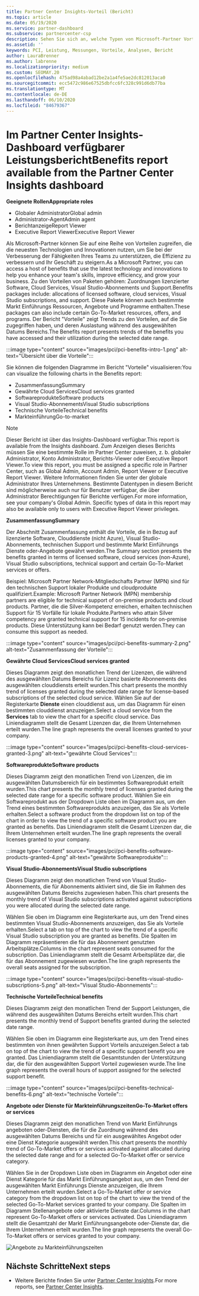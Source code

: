 ```yaml
---
title: Partner Center Insights-Vorteil (Bericht)
ms.topic: article
ms.date: 05/19/2020
ms.service: partner-dashboard
ms.subservice: partnercenter-csp
description: Sehen Sie sich an, welche Typen von Microsoft-Partner Vorteilen Sie erhalten haben, um Ihr Unternehmen zu erweitern, die Effizienz zu verbessern und die Fähigkeiten Ihres Teams zu Verb
ms.assetid: ''
keywords: PCI, Leistung, Messungen, Vorteile, Analysen, Bericht
author: LauraBrenner
ms.author: labrenne
ms.localizationpriority: medium
ms.custom: SEOMAY.20
ms.openlocfilehash: 475ad98a4abad12be2a1a4fe5ae2dc812013aca0
ms.sourcegitcommit: ecc5472c986e67525dbfcc6fc328c991d6db77ba
ms.translationtype: MT
ms.contentlocale: de-DE
ms.lasthandoff: 06/10/2020
ms.locfileid: "84679367"
---
```

# <a name="benefits-report-available-from-the-partner-center-insights-dashboard"></a><span data-ttu-id="c1372-104">Im Partner Center Insights-Dashboard verfügbarer Leistungsbericht</span><span class="sxs-lookup"><span data-stu-id="c1372-104">Benefits report available from the Partner Center Insights dashboard</span></span>

<span data-ttu-id="c1372-105">**Geeignete Rollen**</span><span class="sxs-lookup"><span data-stu-id="c1372-105">**Appropriate roles**</span></span>

- <span data-ttu-id="c1372-106">Globaler Administrator</span><span class="sxs-lookup"><span data-stu-id="c1372-106">Global admin</span></span>
- <span data-ttu-id="c1372-107">Administrator-Agent</span><span class="sxs-lookup"><span data-stu-id="c1372-107">Admin agent</span></span>
- <span data-ttu-id="c1372-108">Berichtanzeige</span><span class="sxs-lookup"><span data-stu-id="c1372-108">Report Viewer</span></span>
- <span data-ttu-id="c1372-109">Executive Report Viewer</span><span class="sxs-lookup"><span data-stu-id="c1372-109">Executive Report Viewer</span></span>

<span data-ttu-id="c1372-110">Als Microsoft-Partner können Sie auf eine Reihe von Vorteilen zugreifen, die die neuesten Technologien und Innovationen nutzen, um Sie bei der Verbesserung der Fähigkeiten Ihres Teams zu unterstützen, die Effizienz zu verbessern und Ihr Geschäft zu steigern.</span><span class="sxs-lookup"><span data-stu-id="c1372-110">As a Microsoft Partner, you can access a host of benefits that use the latest technology and innovations to help you enhance your team's skills, improve efficiency, and grow your business.</span></span> <span data-ttu-id="c1372-111">Zu den Vorteilen von Paketen gehören: Zuordnungen lizenzierter Software, Cloud Services, Visual Studio-Abonnements und Support.</span><span class="sxs-lookup"><span data-stu-id="c1372-111">Benefits packages include: allocations of licensed software, cloud services, Visual Studio subscriptions, and support.</span></span> <span data-ttu-id="c1372-112">Diese Pakete können auch bestimmte Markt Einführungs Ressourcen, Angebote und Programme enthalten.</span><span class="sxs-lookup"><span data-stu-id="c1372-112">These packages can also include certain Go-To-Market resources, offers, and programs.</span></span> <span data-ttu-id="c1372-113">Der Bericht "Vorteile" zeigt Trends zu den Vorteilen, auf die Sie zugegriffen haben, und deren Auslastung während des ausgewählten Datums Bereichs.</span><span class="sxs-lookup"><span data-stu-id="c1372-113">The Benefits report presents trends of the benefits you have accessed and their utilization during the selected date range.</span></span>

:::image type="content" source="images/pci/pci-benefits-intro-1.png" alt-text="Übersicht über die Vorteile":::

<span data-ttu-id="c1372-115">Sie können die folgenden Diagramme im Bericht "Vorteile" visualisieren:</span><span class="sxs-lookup"><span data-stu-id="c1372-115">You can visualize the following charts in the Benefits report:</span></span>

- <span data-ttu-id="c1372-116">Zusammenfassung</span><span class="sxs-lookup"><span data-stu-id="c1372-116">Summary</span></span>
- <span data-ttu-id="c1372-117">Gewährte Cloud Services</span><span class="sxs-lookup"><span data-stu-id="c1372-117">Cloud services granted</span></span>
- <span data-ttu-id="c1372-118">Softwareprodukte</span><span class="sxs-lookup"><span data-stu-id="c1372-118">Software products</span></span>
- <span data-ttu-id="c1372-119">Visual Studio-Abonnements</span><span class="sxs-lookup"><span data-stu-id="c1372-119">Visual Studio subscriptions</span></span>
- <span data-ttu-id="c1372-120">Technische Vorteile</span><span class="sxs-lookup"><span data-stu-id="c1372-120">Technical benefits</span></span>
- <span data-ttu-id="c1372-121">Markteinführung</span><span class="sxs-lookup"><span data-stu-id="c1372-121">Go-to-market</span></span>

 > [!NOTE]
 > <span data-ttu-id="c1372-122">Dieser Bericht ist über das Insights-Dashboard verfügbar.</span><span class="sxs-lookup"><span data-stu-id="c1372-122">This report is available from the Insights dashboard.</span></span> <span data-ttu-id="c1372-123">Zum Anzeigen dieses Berichts müssen Sie eine bestimmte Rolle im Partner Center zuweisen, z. b. globaler Administrator, Konto Administrator, Berichts-Viewer oder Executive Report Viewer.</span><span class="sxs-lookup"><span data-stu-id="c1372-123">To view this report, you must be assigned a specific role in Partner Center, such as Global Admin, Account Admin, Report Viewer or Executive Report Viewer.</span></span> <span data-ttu-id="c1372-124">Weitere Informationen finden Sie unter der globale Administrator Ihres Unternehmens. Bestimmte Datentypen in diesem Bericht sind möglicherweise auch nur für Benutzer verfügbar, die über Administrator Berechtigungen für Berichte verfügen.</span><span class="sxs-lookup"><span data-stu-id="c1372-124">For more information, see your company's Global Admin. Specific types of data in this report may also be available only to users with Executive Report Viewer privileges.</span></span>

<span data-ttu-id="c1372-125">**Zusammenfassung**</span><span class="sxs-lookup"><span data-stu-id="c1372-125">**Summary**</span></span>

<span data-ttu-id="c1372-126">Der Abschnitt Zusammenfassung enthält die Vorteile, die in Bezug auf lizenzierte Software, Clouddienste (nicht Azure), Visual Studio-Abonnements, technischen Support und bestimmte Markt Einführungs Dienste oder-Angebote gewährt werden.</span><span class="sxs-lookup"><span data-stu-id="c1372-126">The Summary section presents the benefits granted in terms of licensed software, cloud services (non-Azure), Visual Studio subscriptions, technical support and certain Go-To-Market services or offers.</span></span>

<span data-ttu-id="c1372-127">Beispiel: Microsoft Partner Network-Mitgliedschafts Partner (MPN) sind für den technischen Support lokaler Produkte und cloudprodukte qualifiziert.</span><span class="sxs-lookup"><span data-stu-id="c1372-127">Example: Microsoft Partner Network (MPN) membership partners are eligible for technical support of on-premise products and cloud products.</span></span> <span data-ttu-id="c1372-128">Partner, die die Silver-Kompetenz erreichen, erhalten technischen Support für 15 Vorfälle für lokale Produkte.</span><span class="sxs-lookup"><span data-stu-id="c1372-128">Partners who attain Silver competency are granted technical support for 15 incidents for on-premise products.</span></span> <span data-ttu-id="c1372-129">Diese Unterstützung kann bei Bedarf genutzt werden.</span><span class="sxs-lookup"><span data-stu-id="c1372-129">They can consume this support as needed.</span></span> 

:::image type="content" source="images/pci/pci-benefits-summary-2.png" alt-text="Zusammenfassung der Vorteile":::

<span data-ttu-id="c1372-131">**Gewährte Cloud Services**</span><span class="sxs-lookup"><span data-stu-id="c1372-131">**Cloud services granted**</span></span>

<span data-ttu-id="c1372-132">Dieses Diagramm zeigt den monatlichen Trend der Lizenzen, die während des ausgewählten Datums Bereichs für Lizenz basierte Abonnements des ausgewählten clouddiensts erteilt wurden.</span><span class="sxs-lookup"><span data-stu-id="c1372-132">This chart presents the monthly trend of licenses granted during the selected date range for license-based subscriptions of the selected cloud service.</span></span>
<span data-ttu-id="c1372-133">Wählen Sie auf der Registerkarte **Dienste** einen clouddienst aus, um das Diagramm für einen bestimmten clouddienst anzuzeigen.</span><span class="sxs-lookup"><span data-stu-id="c1372-133">Select a cloud service from the **Services** tab to view the chart for a specific cloud service.</span></span> <span data-ttu-id="c1372-134">Das Liniendiagramm stellt die Gesamt Lizenzen dar, die Ihrem Unternehmen erteilt wurden.</span><span class="sxs-lookup"><span data-stu-id="c1372-134">The line graph represents the overall licenses granted to your company.</span></span>

:::image type="content" source="images/pci/pci-benefits-cloud-services-granted-3.png" alt-text="gewährte Cloud Services":::

<span data-ttu-id="c1372-136">**Softwareprodukte**</span><span class="sxs-lookup"><span data-stu-id="c1372-136">**Software products**</span></span>

<span data-ttu-id="c1372-137">Dieses Diagramm zeigt den monatlichen Trend von Lizenzen, die im ausgewählten Datumsbereich für ein bestimmtes Softwareprodukt erteilt wurden.</span><span class="sxs-lookup"><span data-stu-id="c1372-137">This chart presents the monthly trend of licenses granted during the selected date range for a specific software product.</span></span> <span data-ttu-id="c1372-138">Wählen Sie ein Softwareprodukt aus der Dropdown Liste oben im Diagramm aus, um den Trend eines bestimmten Softwareprodukts anzuzeigen, das Sie als Vorteile erhalten.</span><span class="sxs-lookup"><span data-stu-id="c1372-138">Select a software product from the dropdown list on top of the chart in order to view the trend of a specific software product you are granted as benefits.</span></span> <span data-ttu-id="c1372-139">Das Liniendiagramm stellt die Gesamt Lizenzen dar, die Ihrem Unternehmen erteilt wurden.</span><span class="sxs-lookup"><span data-stu-id="c1372-139">The line graph represents the overall licenses granted to your company.</span></span>

:::image type="content" source="images/pci/pci-benefits-software-products-granted-4.png" alt-text="gewährte Softwareprodukte":::

<span data-ttu-id="c1372-141">**Visual Studio-Abonnements**</span><span class="sxs-lookup"><span data-stu-id="c1372-141">**Visual Studio subscriptions**</span></span>

<span data-ttu-id="c1372-142">Dieses Diagramm zeigt den monatlichen Trend von Visual Studio-Abonnements, die für Abonnements aktiviert sind, die Sie im Rahmen des ausgewählten Datums Bereichs zugewiesen haben.</span><span class="sxs-lookup"><span data-stu-id="c1372-142">This chart presents the monthly trend of Visual Studio subscriptions activated against subscriptions you were allocated during the selected date range.</span></span>

<span data-ttu-id="c1372-143">Wählen Sie oben im Diagramm eine Registerkarte aus, um den Trend eines bestimmten Visual Studio-Abonnements anzuzeigen, das Sie als Vorteile erhalten.</span><span class="sxs-lookup"><span data-stu-id="c1372-143">Select a tab on top of the chart to view the trend of a specific Visual Studio subscription you are granted as benefits.</span></span> <span data-ttu-id="c1372-144">Die Spalten im Diagramm repräsentieren die für das Abonnement genutzten Arbeitsplätze.</span><span class="sxs-lookup"><span data-stu-id="c1372-144">Columns in the chart represent seats consumed for the subscription.</span></span> <span data-ttu-id="c1372-145">Das Liniendiagramm stellt die Gesamt Arbeitsplätze dar, die für das Abonnement zugewiesen wurden.</span><span class="sxs-lookup"><span data-stu-id="c1372-145">The line graph represents the overall seats assigned for the subscription.</span></span>

:::image type="content" source="images/pci/pci-benefits-visual-studio-subscriptions-5.png" alt-text="Visual Studio-Abonnements":::

<span data-ttu-id="c1372-147">**Technische Vorteile**</span><span class="sxs-lookup"><span data-stu-id="c1372-147">**Technical benefits**</span></span>

<span data-ttu-id="c1372-148">Dieses Diagramm zeigt den monatlichen Trend der Support Leistungen, die während des ausgewählten Datums Bereichs erteilt wurden.</span><span class="sxs-lookup"><span data-stu-id="c1372-148">This chart presents the monthly trend of Support benefits granted during the selected date range.</span></span>

<span data-ttu-id="c1372-149">Wählen Sie oben im Diagramm eine Registerkarte aus, um den Trend eines bestimmten von ihnen gewährten Support Vorteils anzuzeigen.</span><span class="sxs-lookup"><span data-stu-id="c1372-149">Select a tab on top of the chart to view the trend of a specific support benefit you are granted.</span></span> <span data-ttu-id="c1372-150">Das Liniendiagramm stellt die Gesamtstunden der Unterstützung dar, die für den ausgewählten Support Vorteil zugewiesen wurde.</span><span class="sxs-lookup"><span data-stu-id="c1372-150">The line graph represents the overall hours of support assigned for the selected support benefit.</span></span>

:::image type="content" source="images/pci/pci-benefits-technical-benefits-6.png" alt-text="technische Vorteile":::

<span data-ttu-id="c1372-152">**Angebote oder Dienste für Markteinführungszeiten**</span><span class="sxs-lookup"><span data-stu-id="c1372-152">**Go-To-Market offers or services**</span></span>

<span data-ttu-id="c1372-153">Dieses Diagramm zeigt den monatlichen Trend von Markt Einführungs angeboten oder-Diensten, die für die Zuordnung während des ausgewählten Datums Bereichs und für ein ausgewähltes Angebot oder eine Dienst Kategorie ausgewählt werden.</span><span class="sxs-lookup"><span data-stu-id="c1372-153">This chart presents the monthly trend of Go-To-Market offers or services activated against allocated during the selected date range and for a selected Go-To-Market offer or service category.</span></span>

<span data-ttu-id="c1372-154">Wählen Sie in der Dropdown Liste oben im Diagramm ein Angebot oder eine Dienst Kategorie für das Markt Einführungsangebot aus, um den Trend der ausgewählten Markt Einführungs Dienste anzuzeigen, die Ihrem Unternehmen erteilt wurden.</span><span class="sxs-lookup"><span data-stu-id="c1372-154">Select a Go-To-Market offer or service category from the dropdown list on top of the chart to view the trend of the selected Go-To-Market services granted to your company.</span></span> <span data-ttu-id="c1372-155">Die Spalten im Diagramm Stellenangebote oder aktivierte Dienste dar.</span><span class="sxs-lookup"><span data-stu-id="c1372-155">Columns in the chart represent Go-To-Market offers or services activated.</span></span> <span data-ttu-id="c1372-156">Das Liniendiagramm stellt die Gesamtzahl der Markt Einführungsangebote oder-Dienste dar, die Ihrem Unternehmen erteilt wurden.</span><span class="sxs-lookup"><span data-stu-id="c1372-156">The line graph represents the overall Go-To-Market offers or services granted to your company.</span></span>

![Angebote zu Markteinführungszeiten](images/pci/pci-benefits-go-to-market-7.png)

## <a name="next-steps"></a><span data-ttu-id="c1372-158">Nächste Schritte</span><span class="sxs-lookup"><span data-stu-id="c1372-158">Next steps</span></span>

- <span data-ttu-id="c1372-159">Weitere Berichte finden Sie unter [Partner Center Insights](partner-center-insights.md).</span><span class="sxs-lookup"><span data-stu-id="c1372-159">For more reports, see [Partner Center Insights](partner-center-insights.md).</span></span>

